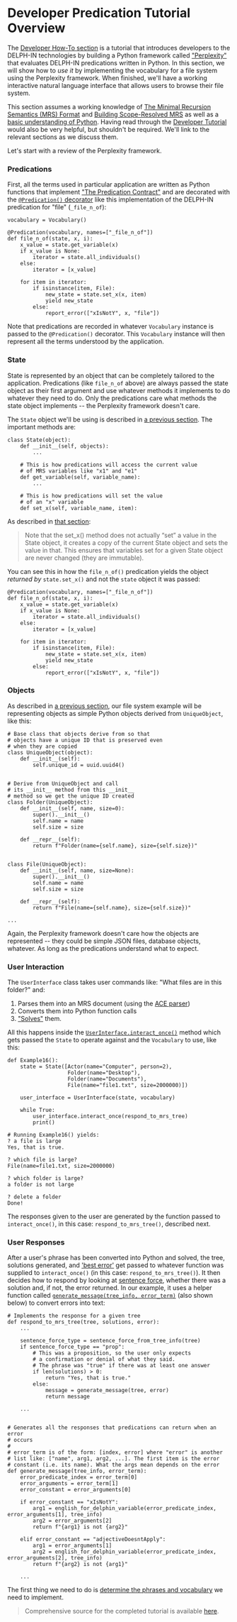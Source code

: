 # Developer Predication Tutorial Overview
The [Developer How-To section](../devhowto/devhowtoOverview) is a tutorial that introduces developers to the DELPH-IN technologies by building a Python framework called ["Perplexity"](https://github.com/EricZinda/Perplexity) that evaluates DELPH-IN predications written in Python. In this section, we will show how to *use it* by implementing the vocabulary for a file system using the Perplexity framework. When finished, we'll have a working interactive natural language interface that allows users to browse their file system.

This section assumes a working knowledge of [The Minimal Recursion Semantics (MRS) Format](../devhowto/devhowtoMRS) and [Building Scope-Resolved MRS](../devhowto/devhowtoWellFormedTree) as well as a [basic understanding of Python](../devhowto/devhowtoPythonBasics/). Having read through the [Developer Tutorial](../devhowto/devhowtoOverview/) would also be very helpful, but shouldn't be required. We'll link to the relevant sections as we discuss them.
 
Let's start with a review of the Perplexity framework. 

### Predications
First, all the terms used in particular application are written as Python functions that implement ["The Predication Contract"](../devhowto/devhowtoPredicationContract) and are decorated with the [`@Predication()` decorator](../devhowto/devhowtoMRSToPython) like this implementation of the DELPH-IN predication for "file" (`_file_n_of`):

~~~
vocabulary = Vocabulary()

@Predication(vocabulary, names=["_file_n_of"])
def file_n_of(state, x, i):
    x_value = state.get_variable(x)
    if x_value is None:
        iterator = state.all_individuals()
    else:
        iterator = [x_value]

    for item in iterator:
        if isinstance(item, File):
            new_state = state.set_x(x, item)
            yield new_state
        else:
            report_error(["xIsNotY", x, "file"])
~~~

Note that predications are recorded in whatever `Vocabulary` instance is passed to the `@Predication()` decorator. This `Vocabulary` instance will then represent all the terms understood by the application.

### State 
State is represented by an object that can be completely tailored to the application. Predications (like `file_n_of` above) are always passed the state object as their first argument and use whatever methods it implements to do whatever they need to do. Only the predications care what methods the state object implements -- the Perplexity framework doesn't care. 

The `State` object we'll be using is described in [a previous section](../devhowto/devhowtoPythonBasics). The important methods are:

~~~
class State(object):
    def __init__(self, objects):
        ...
    
    # This is how predications will access the current value
    # of MRS variables like "x1" and "e1"
    def get_variable(self, variable_name):
        ...
    
    # This is how predications will set the value
    # of an "x" variable
    def set_x(self, variable_name, item):
~~~

As described in [that section](../devhowto/devhowtoPythonBasics):

> Note that the set_x() method does not actually “set” a value in the State object, it creates a copy of the current State object and sets the value in that. This ensures that variables set for a given State object are never changed (they are immutable).

You can see this in how the `file_n_of()` predication yields the object *returned by* `state.set_x()` and not the `state` object it was passed:

~~~
@Predication(vocabulary, names=["_file_n_of"])
def file_n_of(state, x, i):
    x_value = state.get_variable(x)
    if x_value is None:
        iterator = state.all_individuals()
    else:
        iterator = [x_value]

    for item in iterator:
        if isinstance(item, File):
            new_state = state.set_x(x, item)
            yield new_state
        else:
            report_error(["xIsNotY", x, "file"])
~~~

### Objects
As described in [a previous section](../devhowto/devhowtoPythonBasics), our file system example will be representing objects as simple Python objects derived from `UniqueObject`, like this:

~~~
# Base class that objects derive from so that
# objects have a unique ID that is preserved even
# when they are copied
class UniqueObject(object):
    def __init__(self):
        self.unique_id = uuid.uuid4()


# Derive from UniqueObject and call
# its __init__ method from this __init__
# method so we get the unique ID created
class Folder(UniqueObject):
    def __init__(self, name, size=0):
        super().__init__()
        self.name = name
        self.size = size

    def __repr__(self):
        return f"Folder(name={self.name}, size={self.size})"


class File(UniqueObject):
    def __init__(self, name, size=None):
        super().__init__()
        self.name = name
        self.size = size

    def __repr__(self):
        return f"File(name={self.name}, size={self.size})"
        
...

~~~

Again, the Perplexity framework doesn't care how the objects are represented -- they could be simple JSON files, database objects, whatever. As long as the predications understand what to expect.

### User Interaction
The `UserInterface` class takes user commands like: "What files are in this folder?" and:

1. Parses them into an MRS document (using the [ACE parser](http://sweaglesw.org/linguistics/ace/))
2. Converts them into Python function calls
3. ["Solves"](../devhowto/devhowtoPredicationContract/) them.

All this happens inside the [`UserInterface.interact_once()`](../devhowto/devhowtoWhichParseAndTree/) method which gets passed the `State` to operate against and the `Vocabulary` to use, like this:

~~~
def Example16():
    state = State([Actor(name="Computer", person=2),
                   Folder(name="Desktop"),
                   Folder(name="Documents"),
                   File(name="file1.txt", size=2000000)])

    user_interface = UserInterface(state, vocabulary)

    while True:
        user_interface.interact_once(respond_to_mrs_tree)
        print()
        
# Running Example16() yields:
? a file is large
Yes, that is true.

? which file is large?
File(name=file1.txt, size=2000000)

? which folder is large?
a folder is not large

? delete a folder
Done!
~~~

The responses given to the user are generated by the function passed to `interact_once()`, in this case: `respond_to_mrs_tree()`, described next.

### User Responses
After a user's phrase has been converted into Python and solved, the tree, solutions generated, and ['best error'](../devhowto/devhowtoChoosingWhichFailure/) get passed to whatever function was supplied to `interact_once()` (in this case: `respond_to_mrs_tree()`). It then decides how to respond by looking at [sentence force](../devhowto/devhowtoSentenceForce/), whether there was a solution and, if not, the error returned. In our example, it uses a helper function called [`generate_message(tree_info, error_term)`](../devhowto/devhowtoRobustFailure/) (also shown below) to convert errors into text:

~~~
# Implements the response for a given tree
def respond_to_mrs_tree(tree, solutions, error):
    ...
    
    sentence_force_type = sentence_force_from_tree_info(tree)
    if sentence_force_type == "prop":
        # This was a proposition, so the user only expects
        # a confirmation or denial of what they said.
        # The phrase was "true" if there was at least one answer
        if len(solutions) > 0:
            return "Yes, that is true."
        else:
            message = generate_message(tree, error)
            return message
           
    ...


# Generates all the responses that predications can return when an error
# occurs
#
# error_term is of the form: [index, error] where "error" is another
# list like: ["name", arg1, arg2, ...]. The first item is the error
# constant (i.e. its name). What the args mean depends on the error
def generate_message(tree_info, error_term):
    error_predicate_index = error_term[0]
    error_arguments = error_term[1]
    error_constant = error_arguments[0]

    if error_constant == "xIsNotY":
        arg1 = english_for_delphin_variable(error_predicate_index, error_arguments[1], tree_info)
        arg2 = error_arguments[2]
        return f"{arg1} is not {arg2}"

    elif error_constant == "adjectiveDoesntApply":
        arg1 = error_arguments[1]
        arg2 = english_for_delphin_variable(error_predicate_index, error_arguments[2], tree_info)
        return f"{arg2} is not {arg1}"
        
    ...
~~~

The first thing we need to do is [determine the phrases and vocabulary](devvocabPhrasesAndVocab) we need to implement.

> Comprehensive source for the completed tutorial is available [here](https://github.com/EricZinda/Perplexity).
